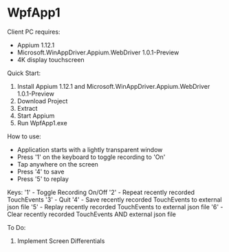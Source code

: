 # WpfApp1
Client PC requires:
- Appium 1.12.1
- Microsoft.WinAppDriver.Appium.WebDriver 1.0.1-Preview
- 4K display touchscreen

Quick Start:
1. Install Appium 1.12.1 and Microsoft.WinAppDriver.Appium.WebDriver 1.0.1-Preview
2. Download Project
3. Extract
4. Start Appium
5. Run WpfApp1.exe

How to use:
- Application starts with a lightly transparent window 
- Press '1' on the keyboard to toggle recording to 'On' 
- Tap anywhere on the screen
- Press '4' to save
- Press '5' to replay

Keys:
'1' - Toggle Recording On/Off
'2' - Repeat recently recorded TouchEvents
'3' - Quit
'4' - Save recently recorded TouchEvents to external json file
'5' - Replay recently recorded TouchEvents to external json file
'6' - Clear recently recorded TouchEvents AND external json file

To Do:
1. Implement Screen Differentials

